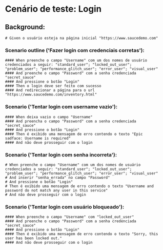 # Cenário de teste: Login

## Background:
    # Given o usuário esteja na página inicial "https://www.saucedemo.com"

### Scenario outline ('Fazer login com credenciais corretas'):
    #### When preenche o campo "Username" com um dos nomes de usuário credenciados a seguir: "standard_user"; "locked_out_user"; "problem_user"; "performance_glitch_user"; "error_user"; "visual_user"
    #### And preenche o campo "Password" com a senha credenciada "secret_sauce"
    #### And pressione o botão "Login"
    #### Then o login deve ser feito com sucesso 
    #### And redirecionar a página para o url "https://www.saucedemo.com/inventory.html"

### Scenario ('Tentar login com username vazio'):
    #### When deixa vazio o campo "Username" 
    #### And preencha o campo "Password" com a senha credenciada "secret_sauce"
    #### And pressione o botão "Login"
    #### Then é exibido uma mensagem de erro contendo o texto "Epic sadface: Username is required"
    #### And não deve prosseguir com o login

### Scenario ('Tentar login com senha incorreta'):
    # When preenche o campo "Username" com um dos nomes de usuário credenciados a seguir: "standard_user"; "locked_out_user"; "problem_user"; "performance_glitch_user"; "error_user"; "visual_user"
    # And inserir "senha_errada" no campo "Password"
    # And pressione o botão "Login"
    # Then é exibido uma mensagem de erro contendo o texto "Username and password do not match any user in this service"
    # And não deve prosseguir com o login

### Scenario ('Tentar login com usuário bloqueado'):
    #### When preenche o campo "Username" com "locked_out_user"
    #### And preenche o campo "Password" com a senha credenciada "secret_sauce"
    #### And pressione o botão "Login"
    #### Then é exibido uma mensagem de erro contendo o texto "Sorry, this user has been locked out."
    #### And não deve prosseguir com o login

